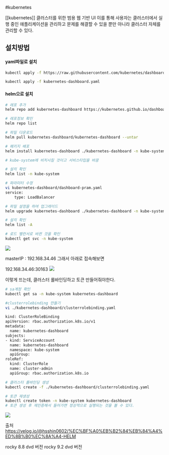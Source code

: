 #kubernetes 

[[kubernetes]] 클러스터를 위한 범용 웹 기반 UI
이를 통해 사용자는 클러스터에서 실행 중인 애플리케이션을 관리하고 문제를 해결할 수 있을 뿐만 아니라 클러스터 자체를 관리할 수 있다.

## 설치방법 

#### yaml파일로 설치

```bash
kubectl apply -f https://raw.githubusercontent.com/kubernetes/dashboard/v2.7.0/aio/deploy/recommended.yaml --dry-run=client -o yaml > kubernetes-dashboard.yaml

kubectl apply -f kubernetes-dashboard.yaml
```

#### helm으로 설치
```bash
# 레포 추가
helm repo add kubernetes-dashboard https://kubernetes.github.io/dashboard/

# 레포정보 확인
helm repo list

# 파일 다운로드
helm pull kubernetes-dashboard/kubernetes-dashboard --untar

# 패키지 배포
helm install kubernetes-dashboard ./kubernetes-dashboard -n kube-system

# kube-system에 비치시킬 것이고 서비스타입을 바꿈 

# 설치 확인
helm list -n kube-system

# 파라미터 수정
vi kubernetes-dashboard/dashboard-pram.yaml
service:
    type: LoadBalancer

# 파일 설정을 하여 업그레이드      
helm upgrade kubernetes-dashboard ./kubernetes-dashboard -n kube-system -f ./kubernetes-dashboard/dashboard-pram.yaml  

# 설치 확인
helm list -A

# 로드 밸런서로 바뀐 것을 확인
kubectl get svc -n kube-system
```
![](https://i.imgur.com/UacSkef.png)


masterIP : 192.168.34.46
그래서 아래로 접속해보면

192.168.34.46:30163
![](https://i.imgur.com/vjgaOKB.png)

이렇게 뜨는데, 클러스터 롤바인딩하고  토큰 만들어줘야한다.

```bash
# sa계정 확인
kubectl get sa -n kube-system kubernetes-dashboard

#clusterrolebinding 만들기
vi ./kubernetes-dashboard/clusterrolebinding.yaml

kind: ClusterRoleBinding
apiVersion: rbac.authorization.k8s.io/v1
metadata:
  name: kubernetes-dashboard
subjects:
- kind: ServiceAccount
  name: kubernetes-dashboard
  namespace: kube-system
  apiGroup: 
roleRef:
  kind: ClusterRole
  name: cluster-admin
  apiGroup: rbac.authorization.k8s.io

# 클러스터 롤바인딩 생성
kubectl create -f ./kubernetes-dashboard/clusterrolebinding.yaml

# 토큰 재생성
kubectl create token -n kube-system kubernetes-dashboard
# 토큰 생성 후 재인증해서 들어가면 정상적으로 실행되는 것을 볼 수 있다.

```

![](https://i.imgur.com/i5jckY9.png)




출처
https://velog.io/@hsshin0602/%EC%BF%A0%EB%B2%84%EB%84%A4%ED%8B%B0%EC%8A%A4-HELM


rocky 8.8 dvd 버전
rocky 9.2 dvd 버전